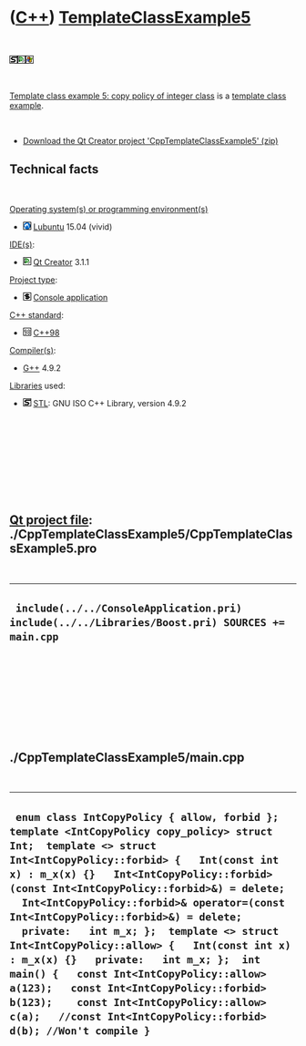 
 

 

 

 

 

([C++](Cpp.md)) [TemplateClassExample5](CppTemplateClassExample5.md)
======================================================================

 

![STL](PicStl.png)![Qt
Creator](PicQtCreator.png)![Windows](PicWindows.png)

 

[Template class example 5: copy policy of integer
class](CppTemplateClassExample5.md) is a [template
class](CppTemplateClass.md) [example](CppExample.md).

 

-   [Download the Qt Creator project
    'CppTemplateClassExample5' (zip)](CppTemplateClassExample5.zip)

Technical facts
---------------

 

[Operating system(s) or programming environment(s)](CppOs.md)

-   ![Lubuntu](PicLubuntu.png) [Lubuntu](CppLubuntu.md) 15.04 (vivid)

[IDE(s)](CppIde.md):

-   ![Qt Creator](PicQtCreator.png) [Qt Creator](CppQtCreator.md) 3.1.1

[Project type](CppQtProjectType.md):

-   ![console](PicConsole.png) [Console
    application](CppConsoleApplication.md)

[C++ standard](CppStandard.md):

-   ![C++98](PicCpp98.png) [C++98](Cpp98.md)

[Compiler(s)](CppCompiler.md):

-   [G++](CppGpp.md) 4.9.2

[Libraries](CppLibrary.md) used:

-   ![STL](PicStl.png) [STL](CppStl.md): GNU ISO C++ Library, version
    4.9.2

 

 

 

 

 

[Qt project file](CppQtProjectFile.md): ./CppTemplateClassExample5/CppTemplateClassExample5.pro
------------------------------------------------------------------------------------------------

 

  -------------------------------------------------------------------------------------------------
  ` include(../../ConsoleApplication.pri) include(../../Libraries/Boost.pri) SOURCES += main.cpp`
  -------------------------------------------------------------------------------------------------

 

 

 

 

 

./CppTemplateClassExample5/main.cpp
-----------------------------------

 

  -------------------------------------------------------------------------------------------------------------------------------------------------------------------------------------------------------------------------------------------------------------------------------------------------------------------------------------------------------------------------------------------------------------------------------------------------------------------------------------------------------------------------------------------------------------------------------------------------------------------------------------------------------------------------------------------
  ` enum class IntCopyPolicy { allow, forbid };  template <IntCopyPolicy copy_policy> struct Int;  template <> struct Int<IntCopyPolicy::forbid> {   Int(const int x) : m_x(x) {}   Int<IntCopyPolicy::forbid>(const Int<IntCopyPolicy::forbid>&) = delete;   Int<IntCopyPolicy::forbid>& operator=(const Int<IntCopyPolicy::forbid>&) = delete;   private:   int m_x; };  template <> struct Int<IntCopyPolicy::allow> {   Int(const int x) : m_x(x) {}   private:   int m_x; };  int main() {   const Int<IntCopyPolicy::allow> a(123);   const Int<IntCopyPolicy::forbid> b(123);    const Int<IntCopyPolicy::allow> c(a);   //const Int<IntCopyPolicy::forbid> d(b); //Won't compile }`
  -------------------------------------------------------------------------------------------------------------------------------------------------------------------------------------------------------------------------------------------------------------------------------------------------------------------------------------------------------------------------------------------------------------------------------------------------------------------------------------------------------------------------------------------------------------------------------------------------------------------------------------------------------------------------------------------

 

 

 

 

 

 

